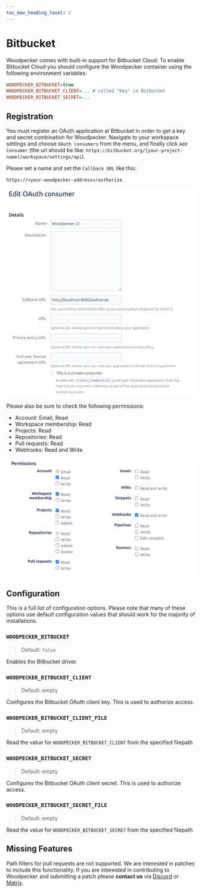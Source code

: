 ```yaml
---
toc_max_heading_level: 2
---
```


# Bitbucket

Woodpecker comes with built-in support for Bitbucket Cloud. To enable Bitbucket Cloud you should configure the Woodpecker container using the following environment variables:

```ini
WOODPECKER_BITBUCKET=true
WOODPECKER_BITBUCKET_CLIENT=... # called "Key" in Bitbucket
WOODPECKER_BITBUCKET_SECRET=...
```

## Registration

You must register an OAuth application at Bitbucket in order to get a key and secret combination for Woodpecker. Navigate to your workspace settings and choose `OAuth consumers` from the menu, and finally click `Add Consumer` (the url should be like: `https://bitbucket.org/[your-project-name]/workspace/settings/api`).

Please set a name and set the `Callback URL` like this:

```uri
https://<your-woodpecker-address>/authorize
```

![bitbucket oauth setup](bitbucket_oauth.png)

Please also be sure to check the following permissions:

- Account: Email, Read
- Workspace membership: Read
- Projects: Read
- Repositories: Read
- Pull requests: Read
- Webhooks: Read and Write

![bitbucket permissions](bitbucket_permissions.png)

## Configuration

This is a full list of configuration options. Please note that many of these options use default configuration values that should work for the majority of installations.

### `WOODPECKER_BITBUCKET`

> Default: `false`

Enables the Bitbucket driver.

### `WOODPECKER_BITBUCKET_CLIENT`

> Default: empty

Configures the Bitbucket OAuth client key. This is used to authorize access.

### `WOODPECKER_BITBUCKET_CLIENT_FILE`

> Default: empty

Read the value for `WOODPECKER_BITBUCKET_CLIENT` from the specified filepath

### `WOODPECKER_BITBUCKET_SECRET`

> Default: empty

Configures the Bitbucket OAuth client secret. This is used to authorize access.

### `WOODPECKER_BITBUCKET_SECRET_FILE`

> Default: empty

Read the value for `WOODPECKER_BITBUCKET_SECRET` from the specified filepath

## Missing Features

Path filters for pull requests are not supported. We are interested in patches to include this functionality.
If you are interested in contributing to Woodpecker and submitting a patch please **contact us** via [Discord](https://discord.gg/fcMQqSMXJy) or [Matrix](https://matrix.to/#/#WoodpeckerCI-Develop:obermui.de).

